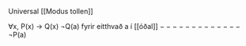 Universal [[Modus tollen]]

$\forall$x, P(x) $\rightarrow$ Q(x)
$\neg$Q(a) fyrir eitthvað a í [[óðal]]
$-------------$
$\neg$P(a)